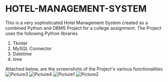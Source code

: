 # HOTEL-MANAGEMENT-SYSTEM
This is a very sophisticated Hotel Management System created as a combined Python and DBMS Project for a college assignment. The Project uses the following Python libraries
1. Tkinter
2. MySQL Connector 
3. Datetime
4. time

Attached below, are the screenshots of the Project's various functionalities
![Picture3](https://user-images.githubusercontent.com/57001778/121695679-e77ec380-cae8-11eb-90f6-007d7c6b214a.png)
![Picture4](https://user-images.githubusercontent.com/57001778/121695681-e8aff080-cae8-11eb-80df-2c6dedc01b47.png)
![Picture1](https://user-images.githubusercontent.com/57001778/121695684-e9488700-cae8-11eb-9318-e6baa9132d7c.png)
![Picture2](https://user-images.githubusercontent.com/57001778/121695671-e5b50000-cae8-11eb-96ee-32535f3551fa.png)
